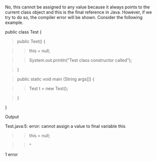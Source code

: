 No, this cannot be assigned to any value because it always points to the
current class object and this is the final reference in Java. However,
if we try to do so, the compiler error will be shown. Consider the
following example.

public class Test {

>public Test() {

>>this = null;

>>System.out.println(\"Test class constructor called\");

>}

>public static void main (String args\[\]) {

>>Test t = new Test();

>}

}

Output

Test.java:5: error: cannot assign a value to final variable this

>>this = null;

>>\^

1 error